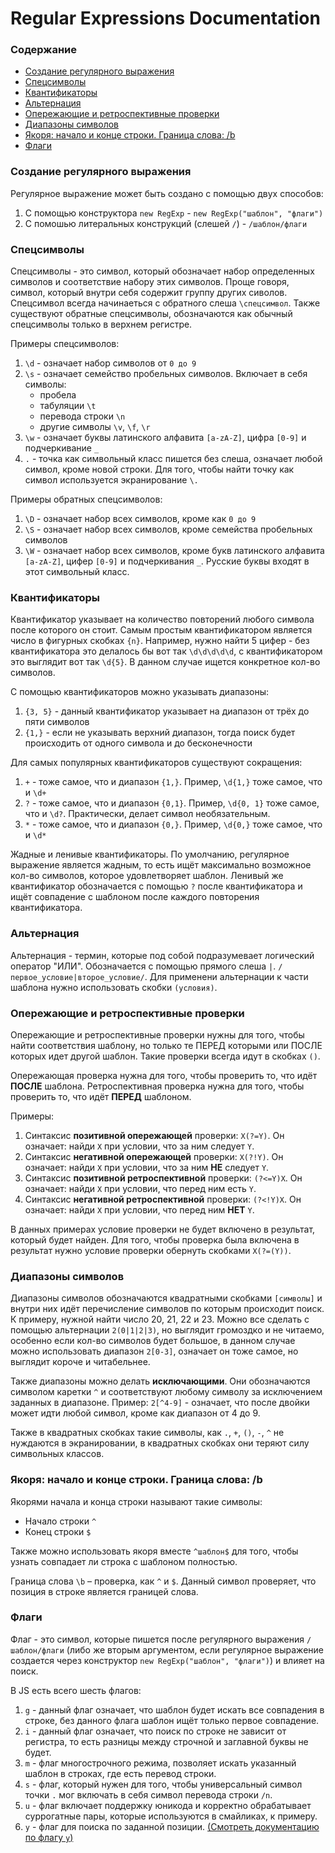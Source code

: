 # Regular Expressions Documentation

### Содержание
+ [Создание регулярного выражения](#creating_ru)
+ [Спецсимволы](#symbols_ru)
+ [Квантификаторы](#quanti_ru)
+ [Альтернация](#alter_ru)
+ [Опережающие и ретроспективные проверки](#checks_ru)
+ [Диапазоны символов](#sets_ru)
+ [Якоря: начало и конце строки. Граница слова: /b](#anchor_ru)
+ [Флаги](#flags_ru)


<!-- Создание регулярного выражения - НАЧАЛО  -->

### <a name="creating_ru"></a> Создание регулярного выражения

Регулярное выражение может быть создано с помощью двух способов:

1) С помощью конструктора `new RegExp` - `new RegExp("шаблон", "флаги")`
2) С помошью литеральных конструкций (слешей `/`) - `/шаблон/флаги`

<!-- Создание регулярного выражения - КОНЕЦ  -->


<!-- Спецсимволы - НАЧАЛО  -->
### <a name="symbols_ru"></a> Спецсимволы

Спецсимволы - это символ, который обозначает набор определенных символов и соответствие набору этих символов. Проще говоря, символ, который внутри себя содержит группу других сиволов. Спецсимвол всегда начинаеться с обратного слеша `\спецсимвол`. Также существуют обратные спецсимволы, обозначаются как обычный спецсимволы только в верхнем регистре.

Примеры спецсимволов:
1) `\d` - означает набор символов от `0 до 9`
2) `\s` - означает семейство пробельных символов. Включает в себя символы: 
    + пробела
    + табуляции `\t`
    + перевода строки `\n`
    + другие символы `\v`, `\f`, `\r`
3) `\w` - означает буквы латинского алфавита `[a-zA-Z]`, цифра `[0-9]` и подчеркивание `_`
4) `.` - точка как символьный класс пишется без слеша, означает любой символ, кроме новой строки. Для того, чтобы найти точку как символ используется экранирование `\.`

Примеры обратных спецсимволов:
1) `\D` - означает набор всех символов, кроме как `0 до 9`
2) `\S` - означает набор всех символов, кроме семейства пробельных символов
3) `\W` - означает набор всех символов, кроме букв латинского алфавита `[a-zA-Z]`, цифер `[0-9]` и подчеркивания `_`. Русские буквы входят в этот символьный класс.


<!-- Спецсимволы - КОНЕЦ  -->



<!-- Квантификаторы - НАЧАЛО  -->
### <a name="quanti_ru"></a> Квантификаторы

Квантификатор указывает на количество повторений любого символа после которого он стоит. Самым простым квантификатором является число в фигурных скобках `{n}`.
Например, нужно найти 5 цифер - без квантификатора это делалось бы вот так `\d\d\d\d\d`, с квантификатором это выглядит вот так `\d{5}`. В данном случае ищется конкретное кол-во символов.

С помощью квантификаторов можно указывать диапазоны:
1) `{3, 5}` - данный квантификатор указывает на диапазон от трёх до пяти символов
2) `{1,}` - если не указывать верхний диапазон, тогда поиск будет происходить от одного символа и до бесконечности

Для самых популярных квантификаторов существуют сокращения:
1) `+` - тоже самое, что и диапазон `{1,}`. Пример, `\d{1,}` тоже самое, что и `\d+`
2) `?` - тоже самое, что и диапазон `{0,1}`. Пример, `\d{0, 1}` тоже самое, что и `\d?`. Практически, делает символ необязательным.
3) `*` - тоже самое, что и диапазон `{0,}`. Пример, `\d{0,}` тоже самое, что и `\d*`


Жадные и ленивые квантификаторы.
По умолчанию, регулярное выражение является жадным, то есть ищёт максимально возможное кол-во символов, которое удовлетворяет шаблон. Ленивый же квантификатор обозначается с помощью `?` после квантификатора и ищёт совпадение с шаблоном после каждого повторения квантификатора.

<!-- Квантификаторы - КОНЕЦ  -->


<!-- Альтернация - НАЧАЛО  -->
### <a name="alter_ru"></a> Альтернация
Альтернация - термин, которые под собой подразумевает логический оператор "ИЛИ". Обозначается с помощью прямого слеша `|`. `/первое_условие|второе_условие/`. Для применени альтернации к части шаблона нужно использовать скобки `(условия)`.
<!-- Альтернация - КОНЕЦ  -->


<!-- Опережающие и ретроспективные проверки - НАЧАЛО  -->
### <a name="checks_ru"></a> Опережающие и ретроспективные проверки
Опережающие и ретроспективные проверки нужны для того, чтобы найти соответствия шаблону, но только те ПЕРЕД которыми или ПОСЛЕ которых идет другой шаблон. Такие проверки всегда идут в скобках `()`.

Опережающая проверка нужна для того, чтобы проверить то, что идёт **ПОСЛЕ** шаблона.
Ретроспективная проверка нужна для того, чтобы проверить то, что идёт **ПЕРЕД** шаблоном.

Примеры:
1) Синтаксис **позитивной опережающей** проверки: `X(?=Y)`. Он означает: найди `X` при условии, что за ним следует `Y`.
2) Синтаксис **негативной опережающей** проверки: `X(?!Y)`. Он означает: найди `X` при условии, что за ним **НЕ** следует `Y`.
3) Синтаксис **позитивной ретроспективной** проверки: `(?<=Y)X`. Он означает: найди `X` при условии, что перед ним есть `Y`.
4) Синтаксис **негативной ретроспективной** проверки: `(?<!Y)X`. Он означает: найди `X` при условии, что перед ним **НЕТ** `Y`.

В данных примерах условие проверки не будет включено в результат, который будет найден. Для того, чтобы проверка была включена в результат нужно условие проверки обернуть скобками `X(?=(Y))`.


<!-- Опережающие и ретроспективные проверки - КОНЕЦ  -->

<!-- Диапазоны символов - НАЧАЛО  -->
### <a name="sets_ru"></a> Диапазоны символов
Диапазоны символов обозначаются квадратными скобками `[символы]` и внутри них идёт перечисление символов по которым происходит поиск.
К примеру, нужной найти число 20, 21, 22 и 23. Можно все сделать с помощью альтернации `2(0|1|2|3)`, но выглядит громоздко и не читаемо, особенно если кол-во символов будет большое, в данном случае можно использовать диапазон `2[0-3]`, означает он тоже самое, но выглядит короче и читабельнее.

Также диапазоны можно делать **исключающими**. Они обозначаются символом каретки `^` и соответствуют любому символу за исключением заданных в диапазоне. Пример: `2[^4-9]` - означает, что после двойки может идти любой символ, кроме как диапазон от 4 до 9.

Также в квадратных скобках такие символы, как `.`, `+`, `()`, `-`, `^` не нуждаются в экранировании, в квадратных скобках они теряют силу символьных классов.


<!-- Диапазоны символов - КОНЕЦ  -->

<!-- Якоря: начало и конце строки. Граница слова: /b - НАЧАЛО  -->
### <a name="anchor_ru"></a> Якоря: начало и конце строки. Граница слова: /b

Якорями начала и конца строки называют такие символы:
+ Начало строки `^`
+ Конец строки `$`

Также можно использовать якоря вместе `^шаблон$` для того, чтобы узнать совпадает ли строка с шаблоном полностью.

Граница слова `\b` – проверка, как `^` и `$`. Данный символ проверяет, что позиция в строке является границей слова.

<!-- Якоря: начало и конце строки. Граница слова: /b - КОНЕЦ  -->

<!-- Флаги - НАЧАЛО  -->
### <a name="flags_ru"></a> Флаги

Флаг - это символ, которые пишется после регулярного выражения `/шаблон/флаги` (либо же вторым аргументом, если регулярное выражение создается через конструктор `new RegExp("шаблон", "флаги")`) и влияет на поиск.

В JS есть всего шесть флагов:
1) `g` - данный флаг означает, что шаблон будет искать все совпадения в строке, без данного флага шаблон ищёт только первое совпадение.
2) `i` - данный флаг означает, что поиск по строке не зависит от регистра, то есть разницы между строчной и заглавной буквы не будет.
3) `m` - флаг многострочного режима, позволяет искать указанный шаблон в строках, где есть перевод строки.
4) `s` - флаг, который нужен для того, чтобы универсальный символ точки `.` мог включать в себя символ перевода строки `/n`.
5) `u` - флаг включает поддержку юникода и корректно обрабатывает суррогатные пары, которые используются в смайликах, к примеру.
6) `y` - флаг для поиска по заданной позиции. [(Смотреть документацию по флагу `y`)][yFlag-repo]
<!-- Флаги - КОНЕЦ  -->



[yFlag-repo]: https://learn.javascript.ru/regexp-sticky
